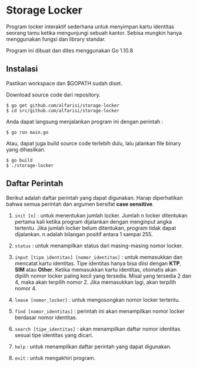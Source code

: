 # Storage Locker

Program locker interaktif sederhana untuk menyimpan kartu identitas seorang tamu ketika mengunjungi sebuah kantor. Sebisa mungkin hanya menggunakan fungsi dan library standar.

Program ini dibuat dan dites menggunakan Go 1.10.8

## Instalasi

Pastikan workspace dan $GOPATH sudah diset.

Download source code dari repository.
```
$ go get github.com/alfarisi/storage-locker
$ cd src/github.com/alfarisi/storage-locker
```

Anda dapat langsung menjalankan program ini dengan perintah :
```
$ go run main.go
```

Atau, dapat juga build source code terlebih dulu, lalu jalankan file binary yang dihasilkan.
```
$ go build
$ ./storage-locker
```

## Daftar Perintah

Berikut adalah daftar perintah yang dapat digunakan. Harap diperhatikan bahwa semua perintah dan argumen bersifat **case sensitive**.

1. `init [n]` : untuk menentukan jumlah locker. Jumlah n locker ditentukan pertama kali ketika program dijalankan dengan menginput angka tertentu. Jika jumlah locker belum ditentukan, program tidak dapat dijalankan. n adalah bilangan positif antara 1 sampai 255.

2. `status` : untuk menampilkan status dari masing-masing nomor locker.

3. `input [tipe_identitas] [nomor_identitas]` : untuk memasukkan dan mencatat kartu identitas. Tipe identitas hanya bisa diisi dengan **KTP**, **SIM** atau **Other**. Ketika memasukkan kartu identitas, otomatis akan dipilih nomor locker paling kecil yang tersedia. Misal yang tersedia 2 dan 4, maka akan terpilih nomor 2. Jika memasukkan lagi, akan terpilih nomor 4.

4. `leave [nomor_locker]` : untuk mengosongkan nomor locker tertentu.

5. `find [nomor_identitas]` : perintah ini akan menampilkan nomor locker berdasar nomor identitas.

6. `search [tipe_identitas]` : akan menampilkan daftar nomor identitas sesuai tipe identitas yang dicari.

7. `help` : untuk menampilkan daftar perintah yang dapat digunakan.

8. `exit` : untuk mengakhiri program.